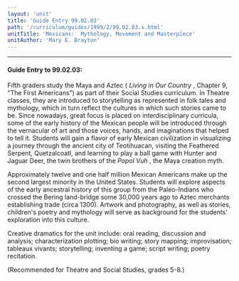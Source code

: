 ```yaml
---
layout: 'unit'
title: 'Guide Entry 99.02.03'
path: '/curriculum/guides/1999/2/99.02.03.x.html'
unitTitle: 'Mexicans:  Mythology, Movement and Masterpiece'
unitAuthor: 'Mary E. Brayton'
---
```


<body>
<hr/>
 <h4>
  Guide Entry to 99.02.03:
 </h4>
 Fifth graders study the Maya and Aztec (
 <i>
  Living in Our Country
 </i>
 , Chapter 9, "The First Americans") as part of their Social Studies curriculum. In Theatre classes, they are introduced to storytelling as represented in folk tales and mythology, which in turn reflect the cultures in which such stories came to be. Since nowadays, great focus is placed on interdisciplinary curricula, some of the early history of the Mexican people will be introduced through the vernacular of art and those voices, hands, and imaginations that helped to tell it. Students will gain a flavor of early Mexican civilization in visualizing a journey through the ancient city of Teotihuacan, visiting the Feathered Serpent, Quetzalcoatl, and learning to play a ball game with Hunter and Jaguar Deer, the twin brothers of the
 <i>
  Popol Vuh
 </i>
 , the Maya creation myth.
 <p>
  Approximately twelve and one half million Mexican Americans make up the second largest minority in the United States. Students will explore aspects of the early ancestral history of this group from the Paleo-Indians who crossed the Bering land-bridge some 30,000 years ago to Aztec merchants establishing trade (circa 1300). Artwork and photography, as well as stories, children's poetry and mythology will serve as background for the students' exploration into this culture.
 </p>
 <p>
  Creative dramatics for the unit include: oral reading, discussion and analysis; characterization plotting; bio writing; story mapping; improvisation; tableaux vivants; storytelling; inventing a game; script writing; poetry recitation.
 </p>
 <p>
  (Recommended for Theatre and Social Studies, grades 5-8.)
 </p>

</body>
